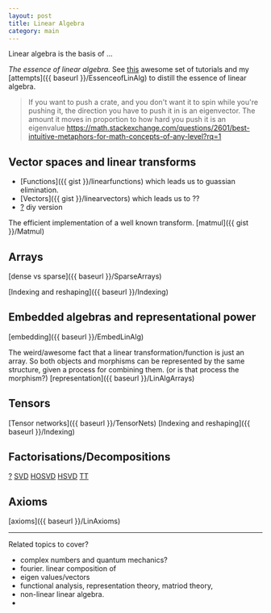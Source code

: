 ```yaml
---
layout: post
title: Linear Algebra
category: main
---
```


<!-- Options.
* Cover linalg but start from the composition of linear functions?
* Make up some other basis of linear maps that satisfies the axioms.
* derive linalg from different axioms?
* a collection of proofs of random/interesting bits and pieces.
  * kronecker, schur, rank,
*
-->
Linear algebra is the basis of ...

_The essence of linear algebra._
See [this](https://www.youtube.com/playlist?list=PLZHQObOWTQDPD3MizzM2xVFitgF8hE_ab)
awesome set of tutorials and my [attempts]({{ baseurl }}/EssenceofLinAlg) to distill the essence of linear
algebra.

> If you want to push a crate, and you don't want it to spin while you're pushing it, the direction you have to push it in is an eigenvector. The amount it moves in proportion to how hard you push it is an eigenvalue https://math.stackexchange.com/questions/2601/best-intuitive-metaphors-for-math-concepts-of-any-level?rq=1

## Vector spaces and linear transforms

* [Functions]({{ gist }}/linearfunctions) which leads us to guassian elimination.
* [Vectors]({{ gist }}/linearvectors) which leads us to ??
* [?](??) diy version


The efficient implementation of a well known transform.
[matmul]({{ gist }}/Matmul)

## Arrays

[dense vs sparse]({{ baseurl }}/SparseArrays)

[Indexing and reshaping]({{ baseurl }}/Indexing)

## Embedded algebras and representational power

[embedding]({{ baseurl }}/EmbedLinAlg)


The weird/awesome fact that a linear transformation/function is just an array.
So both objects and morphisms can be represented by the same structure, given
a process for combining them. (or is that process the morphism?)
[representation]({{ baseurl }}/LinAlgArrays)

## Tensors

[Tensor networks]({{ baseurl }}/TensorNets)
[Indexing and reshaping]({{ baseurl }}/Indexing)

## Factorisations/Decompositions

[?]()
[SVD]()
[HOSVD]()
[HSVD]()
[TT]()

## Axioms

[axioms]({{ baseurl }}/LinAxioms)


***

Related topics to cover?

* complex numbers and quantum mechanics?
* fourier. linear composition of
* eigen values/vectors
* functional analysis, representation theory, matriod theory,
* non-linear linear algebra.
*
